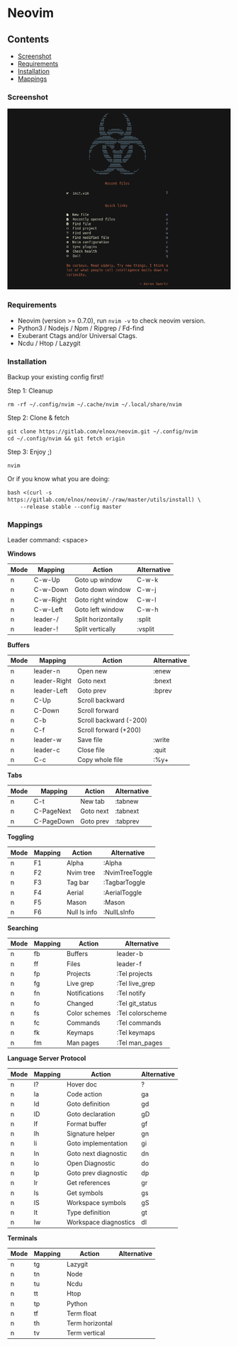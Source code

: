 # Neovim

## Contents

- [Screenshot](#screenshot)
- [Requirements](#requirements)
- [Installation](#installation)
- [Mappings](#mappings)

### Screenshot

![Neovim](neovim.png "Neovim IDE")

### Requirements

- Neovim (version >= 0.7.0), run `nvim -v` to check neovim version.
- Python3 / Nodejs / Npm / Ripgrep / Fd-find
- Exuberant Ctags and/or Universal Ctags.
- Ncdu / Htop / Lazygit

### Installation

Backup your existing config first!

Step 1: Cleanup
```
rm -rf ~/.config/nvim ~/.cache/nvim ~/.local/share/nvim
```

Step 2: Clone & fetch
```
git clone https://gitlab.com/elnox/neovim.git ~/.config/nvim
cd ~/.config/nvim && git fetch origin
```

Step 3: Enjoy ;)
```
nvim
```

Or if you know what you are doing:
```
bash <(curl -s https://gitlab.com/elnox/neovim/-/raw/master/utils/install) \
    --release stable --config master
```
### Mappings

Leader command: \<space>

**Windows**

| Mode  | Mapping        | Action                  | Alternative     |
| --    | ---            | ---                     | --              |
| n     | C-w-Up         | Goto up window          | C-w-k           |
| n     | C-w-Down       | Goto down window        | C-w-j           |
| n     | C-w-Right      | Goto right window       | C-w-l           |
| n     | C-w-Left       | Goto left window        | C-w-h           |
| n     | leader-/       | Split horizontally      | :split          |
| n     | leader-!       | Split vertically        | :vsplit         |

**Buffers**

| Mode  | Mapping        | Action                  | Alternative      |
| --    | ---            | ---                     | --               |
| n     | leader-n       | Open new                | :enew            |
| n     | leader-Right   | Goto next               | :bnext           |
| n     | leader-Left    | Goto prev               | :bprev           |
| n     | C-Up           | Scroll backward         |                  |
| n     | C-Down         | Scroll forward          |                  |
| n     | C-b            | Scroll backward (-200)  |                  |
| n     | C-f            | Scroll forward (+200)   |                  |
| n     | leader-w       | Save file               | :write           |
| n     | leader-c       | Close file              | :quit            |
| n     | C-c            | Copy whole file         | :%y+             |

**Tabs**

| Mode  | Mapping        | Action                  | Alternative      |
| --    | ---            | ---                     | --               |
| n     | C-t            | New tab                 | :tabnew          |
| n     | C-PageNext     | Goto next               | :tabnext         |
| n     | C-PageDown     | Goto prev               | :tabprev         |

**Toggling**

| Mode  | Mapping        | Action                  | Alternative      |
| --    | ---            | ---                     | --               |
| n     | F1             | Alpha                   | :Alpha           |
| n     | F2             | Nvim tree               | :NvimTreeToggle  |
| n     | F3             | Tag bar                 | :TagbarToggle    |
| n     | F4             | Aerial                  | :AerialToggle    |
| n     | F5             | Mason                   | :Mason           |
| n     | F6             | Null ls info            | :NullLsInfo      |

**Searching**

| Mode  | Mapping        | Action                  | Alternative      |
| --    | ---            | ---                     | --               |
| n     | fb             | Buffers                 | leader-b         |
| n     | ff             | Files                   | leader-f         |
| n     | fp             | Projects                | :Tel projects    |
| n     | fg             | Live grep               | :Tel live_grep   |
| n     | fn             | Notifications           | :Tel notify      |
| n     | fo             | Changed                 | :Tel git_status  |
| n     | fs             | Color schemes           | :Tel colorscheme |
| n     | fc             | Commands                | :Tel commands    |
| n     | fk             | Keymaps                 | :Tel keymaps     |
| n     | fm             | Man pages               | :Tel man_pages   |

**Language Server Protocol**

| Mode  | Mapping        | Action                  | Alternative      |
| --    | ---            | ---                     | --               |
| n     | l?             | Hover doc               | ?                |
| n     | la             | Code action             | ga               |
| n     | ld             | Goto definition         | gd               |
| n     | lD             | Goto declaration        | gD               |
| n     | lf             | Format buffer           | gf               |
| n     | lh             | Signature helper        | gn               |
| n     | li             | Goto implementation     | gi               |
| n     | ln             | Goto next diagnostic    | dn               |
| n     | lo             | Open Diagnostic         | do               |
| n     | lp             | Goto prev diagnostic    | dp               |
| n     | lr             | Get references          | gr               |
| n     | ls             | Get symbols             | gs               |
| n     | lS             | Workspace symbols       | gS               |
| n     | lt             | Type definition         | gt               |
| n     | lw             | Workspace diagnostics   | dl               |

**Terminals**

| Mode  | Mapping        | Action                  | Alternative      |
| --    | ---            | ---                     | --               |
| n     | tg             | Lazygit                 |                  |
| n     | tn             | Node                    |                  |
| n     | tu             | Ncdu                    |                  |
| n     | tt             | Htop                    |                  |
| n     | tp             | Python                  |                  |
| n     | tf             | Term float              |                  |
| n     | th             | Term horizontal         |                  |
| n     | tv             | Term vertical           |                  |
